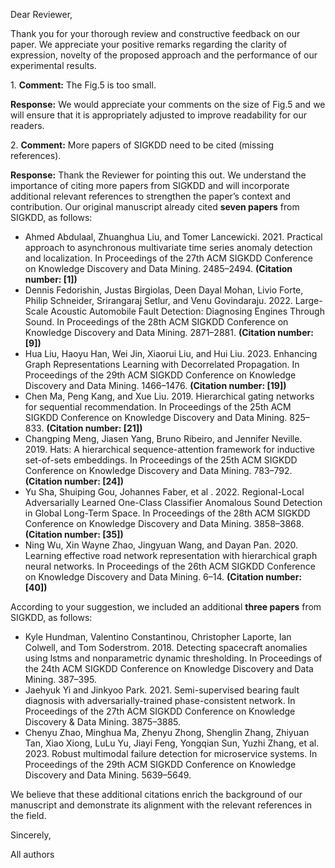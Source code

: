 Dear Reviewer,

Thank you for your thorough review and constructive feedback on our paper. We appreciate your positive remarks regarding the clarity of expression, novelty of the proposed approach and the performance of our experimental results.

1.&nbsp;**Comment:** The Fig.5 is too small.

**Response:** We would appreciate your comments on the size of Fig.5 and we will ensure that it is appropriately adjusted to improve readability for our readers.

2.&nbsp;**Comment:** More papers of SIGKDD need to be cited (missing references).

**Response:** Thank the Reviewer for pointing this out. We understand the importance of citing more papers from SIGKDD and will incorporate additional relevant references to strengthen the paper’s context and contribution. Our original manuscript already cited **seven papers** from SIGKDD, as follows:

- Ahmed Abdulaal, Zhuanghua Liu, and Tomer Lancewicki. 2021. Practical approach to asynchronous multivariate time series anomaly detection and localization. In Proceedings of the 27th ACM SIGKDD Conference on Knowledge Discovery and Data Mining. 2485–2494. **(Citation number: [1])**
- Dennis Fedorishin, Justas Birgiolas, Deen Dayal Mohan, Livio Forte, Philip Schneider, Srirangaraj Setlur, and Venu Govindaraju. 2022. Large-Scale Acoustic Automobile Fault Detection: Diagnosing Engines Through Sound. In Proceedings of the 28th ACM SIGKDD Conference on Knowledge Discovery and Data Mining. 2871–2881. **(Citation number: [9])**
- Hua Liu, Haoyu Han, Wei Jin, Xiaorui Liu, and Hui Liu. 2023. Enhancing Graph Representations Learning with Decorrelated Propagation. In Proceedings of the 29th ACM SIGKDD Conference on Knowledge Discovery and Data Mining. 1466–1476. **(Citation number: [19])**
- Chen Ma, Peng Kang, and Xue Liu. 2019. Hierarchical gating networks for sequential recommendation. In Proceedings of the 25th ACM SIGKDD Conference on Knowledge Discovery and Data Mining. 825–833. **(Citation number: [21])**
- Changping Meng, Jiasen Yang, Bruno Ribeiro, and Jennifer Neville. 2019. Hats: A hierarchical sequence-attention framework for inductive set-of-sets embeddings. In Proceedings of the 25th ACM SIGKDD Conference on Knowledge Discovery and Data Mining. 783–792. **(Citation number: [24])**
- Yu Sha, Shuiping Gou, Johannes Faber, et al . 2022. Regional-Local Adversarially Learned One-Class Classifier Anomalous Sound Detection in Global Long-Term Space. In Proceedings of the 28th ACM SIGKDD Conference on Knowledge Discovery and Data Mining. 3858–3868. **(Citation number: [35])**
- Ning Wu, Xin Wayne Zhao, Jingyuan Wang, and Dayan Pan. 2020. Learning effective road network representation with hierarchical graph neural networks. In Proceedings of the 26th ACM SIGKDD Conference on Knowledge Discovery and Data Mining. 6–14. **(Citation number: [40])**

According to your suggestion, we included an additional **three papers** from SIGKDD, as follows:

- Kyle Hundman, Valentino Constantinou, Christopher Laporte, Ian Colwell, and Tom Soderstrom. 2018. Detecting spacecraft anomalies using lstms and nonparametric dynamic thresholding. In Proceedings of the 24th ACM SIGKDD Conference on Knowledge Discovery and Data Mining. 387–395.
- Jaehyuk Yi and Jinkyoo Park. 2021. Semi-supervised bearing fault diagnosis with adversarially-trained phase-consistent network. In Proceedings of the 27th ACM SIGKDD Conference on Knowledge Discovery & Data Mining. 3875–3885.
- Chenyu Zhao, Minghua Ma, Zhenyu Zhong, Shenglin Zhang, Zhiyuan Tan, Xiao Xiong, LuLu Yu, Jiayi Feng, Yongqian Sun, Yuzhi Zhang, et al. 2023. Robust multimodal failure detection for microservice systems. In Proceedings of the 29th ACM SIGKDD Conference on Knowledge Discovery and Data Mining. 5639–5649.

We believe that these additional citations enrich the background of our manuscript and demonstrate its alignment with the relevant references in the field.

Sincerely,

All authors

